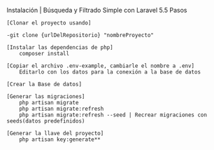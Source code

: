 Instalación | Búsqueda y Filtrado Simple con Laravel 5.5
Pasos

    [Clonar el proyecto usando]

    -git clone {urlDelRepositorio} "nombreProyecto"

    [Instalar las dependencias de php]
        composer install

    [Copiar el archivo .env-example, cambiarle el nombre a .env]
        Editarlo con los datos para la conexión a la base de datos

    [Crear la Base de datos]

    [Generar las migraciones]
        php artisan migrate
        php artisan migrate:refresh
        php artisan migrate:refresh --seed | Recrear migraciones con seeds(datos predefinidos)

    [Generar la llave del proyecto]
        php artisan key:generate**
